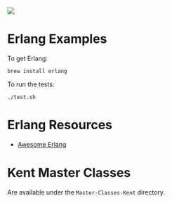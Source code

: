 <img src="https://raw.githubusercontent.com/rtoal/polyglot/master/docs/resources/erlang-logo-64.png">

# Erlang Examples

To get Erlang:

```
brew install erlang
```

To run the tests:

```
./test.sh
```

# Erlang Resources

* [Awesome Erlang](https://github.com/drobakowski/awesome-erlang)

# Kent Master Classes

Are available under the `Master-Classes-Kent` directory.